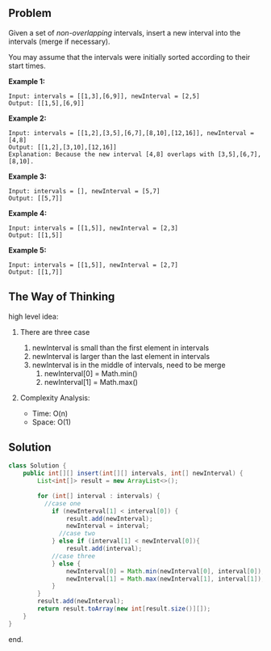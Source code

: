 ## Problem

Given a set of *non-overlapping* intervals, insert a new interval into the intervals (merge if necessary).

You may assume that the intervals were initially sorted according to their start times.

 

**Example 1:**

```
Input: intervals = [[1,3],[6,9]], newInterval = [2,5]
Output: [[1,5],[6,9]]
```

**Example 2:**

```
Input: intervals = [[1,2],[3,5],[6,7],[8,10],[12,16]], newInterval = [4,8]
Output: [[1,2],[3,10],[12,16]]
Explanation: Because the new interval [4,8] overlaps with [3,5],[6,7],[8,10].
```

**Example 3:**

```
Input: intervals = [], newInterval = [5,7]
Output: [[5,7]]
```

**Example 4:**

```
Input: intervals = [[1,5]], newInterval = [2,3]
Output: [[1,5]]
```

**Example 5:**

```
Input: intervals = [[1,5]], newInterval = [2,7]
Output: [[1,7]]
```

## The Way of Thinking

high level idea:  

1. There are three case

   1. newInterval is small than the first element in intervals
   2. newInterval is larger than the last element in intervals
   3. newInterval is in the middle of intervals, need to be merge
      1. newInterval[0] = Math.min()
      2. newInterval[1] = Math.max()

   

2. Complexity Analysis:

   - Time: O(n)
   - Space: O(1)

##  Solution

```java
class Solution {
    public int[][] insert(int[][] intervals, int[] newInterval) {
        List<int[]> result = new ArrayList<>();
        
        for (int[] interval : intervals) {
          //case one
            if (newInterval[1] < interval[0]) {
                result.add(newInterval);
                newInterval = interval;
              //case two
            } else if (interval[1] < newInterval[0]){
                result.add(interval);
            //case three
            } else {
                newInterval[0] = Math.min(newInterval[0], interval[0]);
                newInterval[1] = Math.max(newInterval[1], interval[1]);
            }
        }
        result.add(newInterval);
        return result.toArray(new int[result.size()][]);
    }
}
```

end.